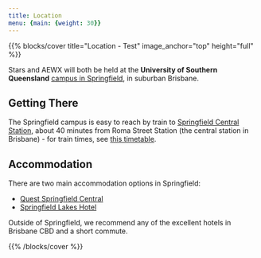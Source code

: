 ```yaml
---
title: Location
menu: {main: {weight: 30}}
---
```


{{% blocks/cover title="Location - Test" image_anchor="top" height="full" %}}

Stars and AEWX will both be held at the **University of Southern Queensland** [campus in Springfield](https://maps.app.goo.gl/b7dq5tBz2wBTcY5N7), in suburban Brisbane. 

## Getting There

The Springfield campus is easy to reach by train to [Springfield Central Station](https://maps.app.goo.gl/AbNy4UEsRyp5ce4RA), about 40 minutes from Roma Street Station (the central station in Brisbane) - for train times, see [this timetable](https://jp.translink.com.au/plan-your-journey/timetables/train/T/springfield-line).

## Accommodation

There are two main accommodation options in Springfield:

- [Quest Springfield Central](https://maps.app.goo.gl/c2PPZuztxRsgh3qJ6)
- [Springfield Lakes Hotel](https://maps.app.goo.gl/mT3cHvXS1dXu4DS76)

Outside of Springfield, we recommend any of the excellent hotels in Brisbane CBD and a short commute.

{{% /blocks/cover %}}
